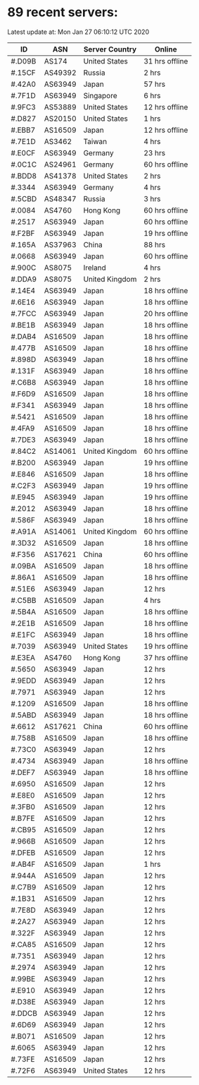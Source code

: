 # 89 recent servers:

Latest update at: Mon Jan 27 06:10:12 UTC 2020

| ID | ASN | Server Country | Online |
| -- | --- | -------------- | ------ |
| #.D09B | AS174 | United States | 31 hrs offline |
| #.15CF | AS49392 | Russia | 2 hrs |
| #.42A0 | AS63949 | Japan | 57 hrs |
| #.7F1D | AS63949 | Singapore | 6 hrs |
| #.9FC3 | AS53889 | United States | 12 hrs offline |
| #.D827 | AS20150 | United States | 1 hrs |
| #.EBB7 | AS16509 | Japan | 12 hrs offline |
| #.7E1D | AS3462 | Taiwan | 4 hrs |
| #.E0CF | AS63949 | Germany | 23 hrs |
| #.0C1C | AS24961 | Germany | 60 hrs offline |
| #.BDD8 | AS41378 | United States | 2 hrs |
| #.3344 | AS63949 | Germany | 4 hrs |
| #.5CBD | AS48347 | Russia | 3 hrs |
| #.0084 | AS4760 | Hong Kong | 60 hrs offline |
| #.2517 | AS63949 | Japan | 60 hrs offline |
| #.F2BF | AS63949 | Japan | 19 hrs offline |
| #.165A | AS37963 | China | 88 hrs |
| #.0668 | AS63949 | Japan | 60 hrs offline |
| #.900C | AS8075 | Ireland | 4 hrs |
| #.DDA9 | AS8075 | United Kingdom | 2 hrs |
| #.14E4 | AS63949 | Japan | 18 hrs offline |
| #.6E16 | AS63949 | Japan | 18 hrs offline |
| #.7FCC | AS63949 | Japan | 20 hrs offline |
| #.BE1B | AS63949 | Japan | 18 hrs offline |
| #.DAB4 | AS16509 | Japan | 18 hrs offline |
| #.477B | AS16509 | Japan | 18 hrs offline |
| #.898D | AS63949 | Japan | 18 hrs offline |
| #.131F | AS63949 | Japan | 18 hrs offline |
| #.C6B8 | AS63949 | Japan | 18 hrs offline |
| #.F6D9 | AS16509 | Japan | 18 hrs offline |
| #.F341 | AS63949 | Japan | 18 hrs offline |
| #.5421 | AS16509 | Japan | 18 hrs offline |
| #.4FA9 | AS16509 | Japan | 18 hrs offline |
| #.7DE3 | AS63949 | Japan | 18 hrs offline |
| #.84C2 | AS14061 | United Kingdom | 60 hrs offline |
| #.B200 | AS63949 | Japan | 19 hrs offline |
| #.E846 | AS16509 | Japan | 18 hrs offline |
| #.C2F3 | AS63949 | Japan | 19 hrs offline |
| #.E945 | AS63949 | Japan | 19 hrs offline |
| #.2012 | AS63949 | Japan | 18 hrs offline |
| #.586F | AS63949 | Japan | 18 hrs offline |
| #.A91A | AS14061 | United Kingdom | 60 hrs offline |
| #.3D32 | AS16509 | Japan | 18 hrs offline |
| #.F356 | AS17621 | China | 60 hrs offline |
| #.09BA | AS16509 | Japan | 18 hrs offline |
| #.86A1 | AS16509 | Japan | 18 hrs offline |
| #.51E6 | AS63949 | Japan | 12 hrs |
| #.C5BB | AS16509 | Japan | 4 hrs |
| #.5B4A | AS16509 | Japan | 18 hrs offline |
| #.2E1B | AS16509 | Japan | 18 hrs offline |
| #.E1FC | AS63949 | Japan | 18 hrs offline |
| #.7039 | AS63949 | United States | 19 hrs offline |
| #.E3EA | AS4760 | Hong Kong | 37 hrs offline |
| #.5650 | AS63949 | Japan | 12 hrs |
| #.9EDD | AS63949 | Japan | 12 hrs |
| #.7971 | AS63949 | Japan | 12 hrs |
| #.1209 | AS16509 | Japan | 18 hrs offline |
| #.5ABD | AS63949 | Japan | 18 hrs offline |
| #.6612 | AS17621 | China | 60 hrs offline |
| #.758B | AS16509 | Japan | 18 hrs offline |
| #.73C0 | AS63949 | Japan | 12 hrs |
| #.4734 | AS63949 | Japan | 18 hrs offline |
| #.DEF7 | AS63949 | Japan | 18 hrs offline |
| #.6950 | AS16509 | Japan | 12 hrs |
| #.E8E0 | AS16509 | Japan | 12 hrs |
| #.3FB0 | AS16509 | Japan | 12 hrs |
| #.B7FE | AS16509 | Japan | 12 hrs |
| #.CB95 | AS16509 | Japan | 12 hrs |
| #.966B | AS16509 | Japan | 12 hrs |
| #.DFEB | AS16509 | Japan | 12 hrs |
| #.AB4F | AS16509 | Japan | 1 hrs |
| #.944A | AS16509 | Japan | 12 hrs |
| #.C7B9 | AS16509 | Japan | 12 hrs |
| #.1B31 | AS16509 | Japan | 12 hrs |
| #.7E8D | AS63949 | Japan | 12 hrs |
| #.2A27 | AS63949 | Japan | 12 hrs |
| #.322F | AS63949 | Japan | 12 hrs |
| #.CA85 | AS16509 | Japan | 12 hrs |
| #.7351 | AS63949 | Japan | 12 hrs |
| #.2974 | AS63949 | Japan | 12 hrs |
| #.99BE | AS63949 | Japan | 12 hrs |
| #.E910 | AS63949 | Japan | 12 hrs |
| #.D38E | AS63949 | Japan | 12 hrs |
| #.DDCB | AS63949 | Japan | 12 hrs |
| #.6D69 | AS63949 | Japan | 12 hrs |
| #.B071 | AS16509 | Japan | 12 hrs |
| #.6065 | AS63949 | Japan | 12 hrs |
| #.73FE | AS16509 | Japan | 12 hrs |
| #.72F6 | AS63949 | United States | 12 hrs |

